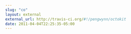 ```yaml
---
slug: "co"
layout: external
external_url: http://travis-ci.org/#!/pengwynn/octokit
date: 2011-04-04T22:25:35-05:00
---
```

